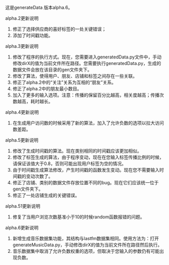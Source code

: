 这是generateData 版本alpha.6。

alpha.2更新说明
1. 修正了选择供应商的喜好标签的一处关键错误；
2. 添加了时间戳功能。

alpha.3更新说明
1. 修改了程序的执行方式。现在，您需要进入generatedData.py文件中，手动修改dirX的值为当前文件所在路径。您需要执行generatedData.py，生成的数据文件会放在该目录的gen文件夹下。
2. 修改了算法，使得用户、朋友、店铺和标签之间存在一些关联。
3. 修正了alpha.2中的“关注”关系为互相的“朋友”关系。
4. 修正了alpha.2中的朋友最小数目。
5. 加入了更多的输入选项。注意：传播的保留百分比越高，相关度越高；传播次数越高，耗时越长。

alpha.4更新说明
1. 在生成用户访问数的时候采用了新的算法，加入了允许负数的选项以拉大访问数差距。

alpha.5更新说明
1. 修改了生成时间戳的算法。现在类别相同的时间戳应该更加相似。
2. 修改了标签生成的算法，由于程序变动，现在在您输入标签传播比例的时候，请保证该值大于0.8，否则可能出现用户标签为空的情况。
3. 由于时间戳生成算法修改，产生时间戳的函数发生变动。现在您不需要输入时间戳的变动次数了。
4. 修正了店铺、类别的数据文件存放位置不同的bug。现在它们应该统一位于gen文件夹下。
5. 修正了一处店铺生成的关键错误。

alpha.51更新说明
1. 修复了当用户浏览次数基准小于10的时候random函数报错的问题。

alpha.6更新说明
1. 新增生成音乐数据集功能，其结构与lastfm数据集相同。使用方法为：打开generateMusicData.py，手动修改dirX的值为当前文件所在路径然后执行。
2. 音乐数据集中取消了允许负数权重的选项，但取决于您输入的参数仍有可能出现负数。
